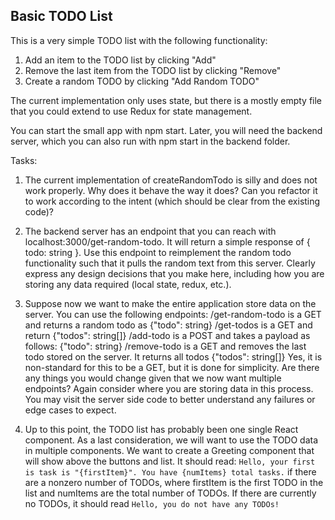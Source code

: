## Basic TODO List

This is a very simple TODO list with the following functionality:
1. Add an item to the TODO list by clicking "Add"
2. Remove the last item from the TODO list by clicking "Remove"
3. Create a random TODO by clicking "Add Random TODO"

The current implementation only uses state, but there is a mostly empty file that you could extend to use Redux for state management.

You can start the small app with npm start.
Later, you will need the backend server, which you can also run with npm start in the backend folder.

Tasks:
1. The current implementation of createRandomTodo is silly and does not work properly.
   Why does it behave the way it does? Can you refactor it to work according to the 
   intent (which should be clear from the existing code)?

2. The backend server has an endpoint that you can reach with localhost:3000/get-random-todo.
   It will return a simple response of { todo: string }. Use this endpoint to reimplement the 
   random todo functionality such that it pulls the random text from this server. Clearly 
   express any design decisions that you make here, including how you are storing any data 
   required (local state, redux, etc.).

3. Suppose now we want to make the entire application store data on the server.
   You can use the following endpoints:
   /get-random-todo is a GET and returns a random todo as {"todo": string}
   /get-todos is a GET and return {"todos": string[]}
   /add-todo is a POST and takes a payload as follows: {"todo": string}
   /remove-todo is a GET and removes the last todo stored on the server. It returns all todos {"todos": string[]}
   Yes, it is non-standard for this to be a GET, but it is done for simplicity.
   Are there any things you would change given that we now want multiple endpoints?
   Again consider where you are storing data in this process.
   You may visit the server side code to better understand any failures or edge cases to expect.

4. Up to this point, the TODO list has probably been one single React component.
   As a last consideration, we will want to use the TODO data in multiple components.
   We want to create a Greeting component that will show above the buttons and list.
   It should read: `Hello, your first is task is "{firstItem}". You have {numItems} total tasks.` if there are a 
   nonzero number of TODOs, where firstItem is the first TODO in the list and numItems are the total number of TODOs.
   If there are currently no TODOs, it should read `Hello, you do not have any TODOs!`

